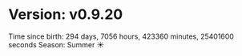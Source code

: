# Version: v0.9.20
Time since birth: 294 days, 7056 hours, 423360 minutes, 25401600 seconds
Season: Summer ☀️
